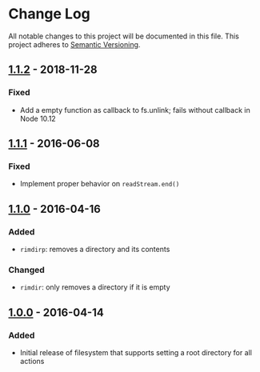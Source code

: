 # Change Log
All notable changes to this project will be documented in this file.
This project adheres to [Semantic Versioning](http://semver.org/).

## [1.1.2] - 2018-11-28
### Fixed
* Add a empty function as callback to fs.unlink; fails without callback in Node 10.12

## [1.1.1] - 2016-06-08
### Fixed
* Implement proper behavior on `readStream.end()`

## [1.1.0] - 2016-04-16
### Added
* `rimdirp`: removes a directory and its contents

### Changed
* `rimdir`: only removes a directory if it is empty

## [1.0.0] - 2016-04-14
### Added
* Initial release of filesystem that supports setting a root directory for all actions

[1.1.2]: https://www.github.com/koopjs/koop-localfs/compare/v1.1.1...v1.1.2
[1.1.1]: https://www.github.com/koopjs/koop-localfs/compare/v1.1.0...v1.1.1
[1.1.0]: https://www.github.com/koopjs/koop-localfs/compare/v1.0.0...v1.1.0
[1.0.0]: https://www.github.com/koopjs/koop-localfs/tree/v1.0.0
